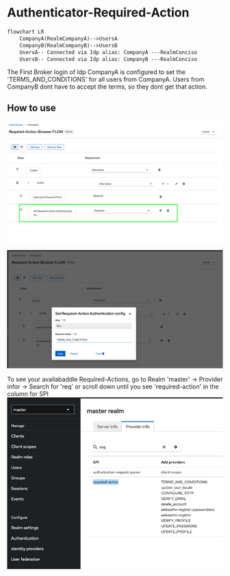 # Authenticator-Required-Action

```mermaid
flowchart LR
    CompanyA(RealmCompanyA)-->UsersA
    CompanyB(RealmCompanyB)-->UsersB
    UsersA-- Connected via Idp alias: CompanyA ---RealmConciso
    UsersB-- Connected via Idp alias: CompanyB ---RealmConciso
```

The First Broker login of Idp CompanyA is configured to set the 'TERMS_AND_CONDITIONS' for all users from CompanyA. Users from CompanyB dont have to accept the terms, so they dont get that action.

## How to use
![required-action-flow.png](../docs/pics/required-action-flow.png)

![required-action-authenticator-config.png](../docs/pics/required-action-authenticator-config.png)

To see your availabaddle Required-Actions, go to Realm 'master' -> Provider infor -> Search for 'req' or scroll down until you see 'required-action' in the column for SPI
![required-action-available-required-actions.png](../docs/pics/required-action-available-required-actions.png)
